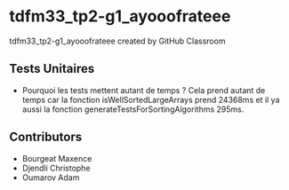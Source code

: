 # tdfm33_tp2-g1_ayooofrateee
tdfm33_tp2-g1_ayooofrateee created by GitHub Classroom

## Tests Unitaires

- Pourquoi les tests mettent autant de temps ?
Cela prend autant de temps car la fonction isWellSortedLargeArrays prend 24368ms et il ya aussi la fonction generateTestsForSortingAlgorithms 295ms.



## Contributors
- Bourgeat Maxence
- Djendli Christophe
- Oumarov Adam

